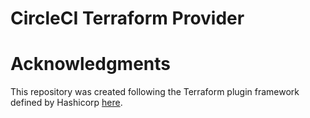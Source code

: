 # CircleCI Terraform Provider


# Acknowledgments
This repository was created following the Terraform plugin framework defined by Hashicorp [here](https://developer.hashicorp.com/terraform/plugin/framework).
